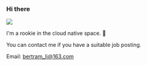 ### Hi there

<img src="https://camo.githubusercontent.com/f3dd8e816a804d87a731028903002409c64d9e9d6c6b7253caf31e1c8e3a6ed8/68747470733a2f2f63646e2e6a7364656c6976722e6e65742f67682f79616e67636875616e7368656e672f79616e67636875616e7368656e672f6173736574732f676f706865722d736d616c6c2e676966"></img>

I'm a rookie in the cloud native space. 🌱

You can contact me if you have a suitable job posting.

Email: bertram_li@163.com
